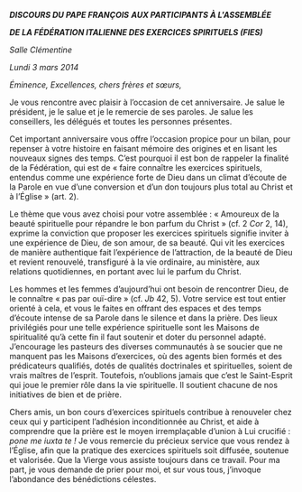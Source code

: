 ***DISCOURS DU PAPE FRANÇOIS*** ***AUX PARTICIPANTS À L'ASSEMBLÉE***

***DE LA FÉDÉRATION ITALIENNE DES EXERCICES SPIRITUELS (FIES)***

*Salle Clémentine*

*Lundi 3 mars 2014*

*Éminence, Excellences, chers frères et sœurs,*

Je vous rencontre avec plaisir à l’occasion de cet anniversaire. Je salue le président, je le salue et je le remercie de ses paroles. Je salue les conseillers, les délégués et toutes les personnes présentes.

Cet important anniversaire vous offre l’occasion propice pour un bilan, pour repenser à votre histoire en faisant mémoire des origines et en lisant les nouveaux signes des temps. C’est pourquoi il est bon de rappeler la finalité de la Fédération, qui est de « faire connaître les exercices spirituels, entendus comme une expérience forte de Dieu dans un climat d’écoute de la Parole en vue d’une conversion et d’un don toujours plus total au Christ et à l’Église » (art. 2).

Le thème que vous avez choisi pour votre assemblée : « Amoureux de la beauté spirituelle pour répandre le bon parfum du Christ » (cf. 2 *Cor* 2, 14), exprime la conviction que proposer les exercices spirituels signifie inviter à une expérience de Dieu, de son amour, de sa beauté. Qui vit les exercices de manière authentique fait l’expérience de l’attraction, de la beauté de Dieu et revient renouvelé, transfiguré à la vie ordinaire, au ministère, aux relations quotidiennes, en portant avec lui le parfum du Christ.

Les hommes et les femmes d’aujourd’hui ont besoin de rencontrer Dieu, de le connaître « pas par ouï-dire » (cf. *Jb* 42, 5). Votre service est tout entier orienté à cela, et vous le faites en offrant des espaces et des temps d’écoute intense de sa Parole dans le silence et dans la prière. Des lieux privilégiés pour une telle expérience spirituelle sont les Maisons de spiritualité qu’à cette fin il faut soutenir et doter du personnel adapté. J’encourage les pasteurs des diverses communautés à se soucier que ne manquent pas les Maisons d’exercices, où des agents bien formés et des prédicateurs qualifiés, dotés de qualités doctrinales et spirituelles, soient de vrais maîtres de l’esprit. Toutefois, n’oublions jamais que c’est le Saint-Esprit qui joue le premier rôle dans la vie spirituelle. Il soutient chacune de nos initiatives de bien et de prière.

Chers amis, un bon cours d’exercices spirituels contribue à renouveler chez ceux qui y participent l’adhésion inconditionnée au Christ, et aide à comprendre que la prière est le moyen irremplaçable d’union à Lui crucifié : *pone me iuxta te !* Je vous remercie du précieux service que vous rendez à l’Église, afin que la pratique des exercices spirituels soit diffusée, soutenue et valorisée. Que la Vierge vous assiste toujours dans ce travail. Pour ma part, je vous demande de prier pour moi, et sur vous tous, j’invoque l’abondance des bénédictions célestes.